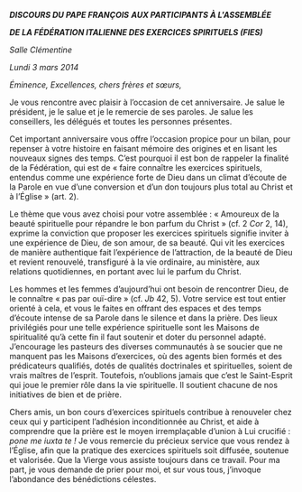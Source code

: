 ***DISCOURS DU PAPE FRANÇOIS*** ***AUX PARTICIPANTS À L'ASSEMBLÉE***

***DE LA FÉDÉRATION ITALIENNE DES EXERCICES SPIRITUELS (FIES)***

*Salle Clémentine*

*Lundi 3 mars 2014*

*Éminence, Excellences, chers frères et sœurs,*

Je vous rencontre avec plaisir à l’occasion de cet anniversaire. Je salue le président, je le salue et je le remercie de ses paroles. Je salue les conseillers, les délégués et toutes les personnes présentes.

Cet important anniversaire vous offre l’occasion propice pour un bilan, pour repenser à votre histoire en faisant mémoire des origines et en lisant les nouveaux signes des temps. C’est pourquoi il est bon de rappeler la finalité de la Fédération, qui est de « faire connaître les exercices spirituels, entendus comme une expérience forte de Dieu dans un climat d’écoute de la Parole en vue d’une conversion et d’un don toujours plus total au Christ et à l’Église » (art. 2).

Le thème que vous avez choisi pour votre assemblée : « Amoureux de la beauté spirituelle pour répandre le bon parfum du Christ » (cf. 2 *Cor* 2, 14), exprime la conviction que proposer les exercices spirituels signifie inviter à une expérience de Dieu, de son amour, de sa beauté. Qui vit les exercices de manière authentique fait l’expérience de l’attraction, de la beauté de Dieu et revient renouvelé, transfiguré à la vie ordinaire, au ministère, aux relations quotidiennes, en portant avec lui le parfum du Christ.

Les hommes et les femmes d’aujourd’hui ont besoin de rencontrer Dieu, de le connaître « pas par ouï-dire » (cf. *Jb* 42, 5). Votre service est tout entier orienté à cela, et vous le faites en offrant des espaces et des temps d’écoute intense de sa Parole dans le silence et dans la prière. Des lieux privilégiés pour une telle expérience spirituelle sont les Maisons de spiritualité qu’à cette fin il faut soutenir et doter du personnel adapté. J’encourage les pasteurs des diverses communautés à se soucier que ne manquent pas les Maisons d’exercices, où des agents bien formés et des prédicateurs qualifiés, dotés de qualités doctrinales et spirituelles, soient de vrais maîtres de l’esprit. Toutefois, n’oublions jamais que c’est le Saint-Esprit qui joue le premier rôle dans la vie spirituelle. Il soutient chacune de nos initiatives de bien et de prière.

Chers amis, un bon cours d’exercices spirituels contribue à renouveler chez ceux qui y participent l’adhésion inconditionnée au Christ, et aide à comprendre que la prière est le moyen irremplaçable d’union à Lui crucifié : *pone me iuxta te !* Je vous remercie du précieux service que vous rendez à l’Église, afin que la pratique des exercices spirituels soit diffusée, soutenue et valorisée. Que la Vierge vous assiste toujours dans ce travail. Pour ma part, je vous demande de prier pour moi, et sur vous tous, j’invoque l’abondance des bénédictions célestes.